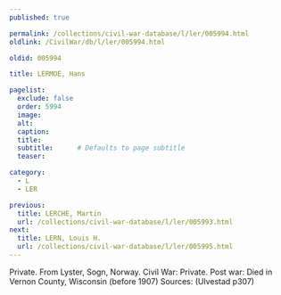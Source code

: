 ```yaml
---
published: true

permalink: /collections/civil-war-database/l/ler/005994.html
oldlink: /CivilWar/db/l/ler/005994.html

oldid: 005994

title: LERMOE, Hans

pagelist:
  exclude: false
  order: 5994
  image: 
  alt:
  caption:
  title:
  subtitle:      # Defaults to page subtitle
  teaser:

category: 
  - L 
  - LER

previous:
  title: LERCHE, Martin
  url: /collections/civil-war-database/l/ler/005993.html  
next:
  title: LERN, Louis H.
  url: /collections/civil-war-database/l/ler/005995.html   
---
```

Private. From Lyster, Sogn, Norway. Civil War: Private. Post war: Died in Vernon County, Wisconsin (before 1907) Sources: (Ulvestad p307)